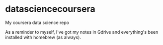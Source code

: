# datasciencecoursera
My coursera data science repo

As a reminder to myself, I've got my notes in Gdrive and everything's been installed with homebrew (as always).  


